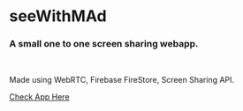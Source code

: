 # seeWithMAd

### A small one to one screen sharing webapp.

<br />

Made using WebRTC, Firebase FireStore, Screen Sharing API.

[Check App Here](https://yashchaudhari008.github.io/seeWithMAD/)